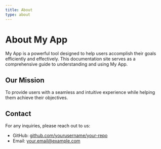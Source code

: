 ```yaml
---
title: About
type: about
---
```


# About My App

My App is a powerful tool designed to help users accomplish their goals efficiently and effectively. This documentation site serves as a comprehensive guide to understanding and using My App.

## Our Mission

To provide users with a seamless and intuitive experience while helping them achieve their objectives.

## Contact

For any inquiries, please reach out to us:

- GitHub: [github.com/yourusername/your-repo](https://github.com/yourusername/your-repo)
- Email: your.email@example.com
